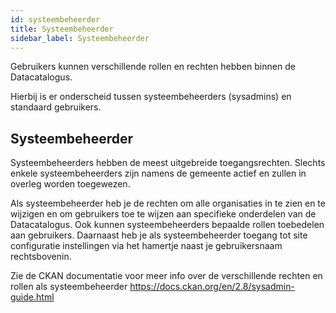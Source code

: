 ```yaml
---
id: systeembeheerder
title: Systeembeheerder 
sidebar_label: Systeembeheerder
---
```

Gebruikers kunnen verschillende rollen en rechten hebben binnen de Datacatalogus.

Hierbij is er onderscheid tussen systeembeheerders (sysadmins) en standaard gebruikers.

## Systeembeheerder

Systeembeheerders hebben de meest uitgebreide toegangsrechten. Slechts enkele systeembeheerders zijn namens de gemeente actief en zullen in overleg worden toegewezen. 

Als systeembeheerder heb je de rechten om alle organisaties in te zien en te wijzigen en om gebruikers toe te wijzen aan specifieke onderdelen van de Datacatalogus. Ook kunnen systeembeheerders bepaalde rollen toebedelen aan gebruikers. 
Daarnaast heb je als systeembeheerder toegang tot site configuratie instellingen via het hamertje naast je gebruikersnaam rechtsbovenin. 

Zie de CKAN documentatie voor meer info over de verschillende rechten en rollen als systeembeheerder https://docs.ckan.org/en/2.8/sysadmin-guide.html

